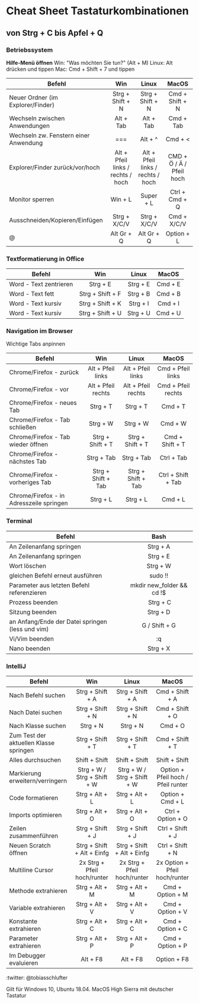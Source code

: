 # Cheat Sheet Tastaturkombinationen
## von Strg + C bis Apfel + Q

### Betriebssystem
**Hilfe-Menü öffnen** 
Win: "Was möchten Sie tun?" (Alt + M)
Linux: Alt drücken und tippen
Mac: Cmd + Shift + 7 und tippen

Befehl                                       | Win                                    | Linux                                  | MacOS
---------------------------------------------|:--------------------------------------:|:--------------------------------------:|:--------------------------------------:
Neuer Ordner (im Explorer/Finder)            | Strg + Shift + N                       | Strg + Shift + N                       | Cmd + Shift + N 
Wechseln zwischen Anwendungen                | Alt + Tab                              | Alt + Tab                              | Cmd + Tab
Wechseln zw. Fenstern einer Anwendung        | ===                                    | Alt + ^                                | Cmd + < 
Explorer/Finder zurück/vor/hoch              | Alt + Pfeil links / rechts / hoch      | Alt + Pfeil links / rechts / hoch      | CMD + Ö / Ä / Pfeil hoch
Monitor sperren                              | Win + L                                | Super + L                              | Ctrl + Cmd + Q
Ausschneiden/Kopieren/Einfügen               | Strg + X/C/V                           | Strg + X/C/V                           | Cmd + X/C/V
@                                            | Alt Gr + Q                             | Alt Gr + Q                             | Option + L

### Textformatierung in Office
Befehl                                       | Win                                    | Linux                                  | MacOS
---------------------------------------------|:--------------------------------------:|:--------------------------------------:|:--------------------------------------:
Word - Text zentrieren                       | Strg + E                               | Strg + E                               | Cmd + E
Word - Text fett                             | Strg + Shift + F                       | Strg + B                               | Cmd + B
Word - Text kursiv                           | Strg + Shift + K                       | Strg + I                               | Cmd + I
Word - Text kursiv                           | Strg + Shift + U                       | Strg + U                               | Cmd + U

### Navigation im Browser
Wichtige Tabs anpinnen

Befehl                                       | Win                                    | Linux                                  | MacOS
---------------------------------------------|:--------------------------------------:|:--------------------------------------:|:--------------------------------------:
Chrome/Firefox - zurück                      | Alt + Pfeil links                      | Alt + Pfeil links                      | Cmd + Pfeil links
Chrome/Firefox - vor                         | Alt + Pfeil rechts                     | Alt + Pfeil rechts                     | Cmd + Pfeil rechts
Chrome/Firefox - neues Tab                   | Strg + T                               | Strg + T                               | Cmd + T
Chrome/Firefox - Tab schließen               | Strg + W                               | Strg + W                               | Cmd + W
Chrome/Firefox - Tab wieder öffnen           | Strg + Shift + T                       | Strg + Shift + T                       | Cmd + Shift + T
Chrome/Firefox - nächstes Tab                | Strg + Tab                             | Strg + Tab                             | Ctrl + Tab
Chrome/Firefox - vorheriges Tab              | Strg + Shift + Tab                     | Strg + Shift + Tab                     | Ctrl + Shift + Tab
Chrome/Firefox - in Adresszeile springen     | Strg + L                               | Strg + L                               | Cmd + L


### Terminal
Befehl                                              | Bash                                  
----------------------------------------------------|:------:
An Zeilenanfang springen                            | Strg + A
An Zeilenanfang springen                            | Strg + E
Wort löschen                                        | Strg + W
gleichen Befehl erneut ausführen                    | sudo !!
Parameter aus letzten Befehl referenzieren          | mkdir new_folder && cd !$
Prozess beenden                                     | Strg + C
Sitzung beenden                                     | Strg + D
an Anfang/Ende der Datei springen (less und vim)    | G / Shift + G
Vi/Vim beenden                                      | :q
Nano beenden                                        | Strg + X

### IntelliJ
Befehl                                      | Win                                    | Linux                                  | MacOS
--------------------------------------------|:--------------------------------------:|:--------------------------------------:|:--------------------------------------:
Nach Befehl suchen                          | Strg + Shift + A                       | Strg + Shift + A                       | Cmd + Shift + A
Nach Datei suchen                           | Strg + Shift + N                       | Strg + Shift + N                       | Cmd + Shift + O
Nach Klasse suchen                          | Strg + N                               | Strg + N                               | Cmd + O
Zum Test der aktuellen Klasse springen      | Strg + Shift + T                       | Strg + Shift + T                       | Cmd + Shift + T                      
Alles durchsuchen                           | Shift + Shift                          | Shift + Shift                          | Shift + Shift
Markierung erweitern/verringern             | Strg + W / Strg + Shift + W            | Strg + W / Strg + Shift + W            | Option + Pfeil hoch / Pfeil runter
Code formatieren                            | Strg + Alt + L                         | Strg + Alt + L                         | Option + Cmd + L
Imports optimieren                          | Strg + Alt + O                         | Strg + Alt + O                         | Ctrl + Option + O
Zeilen zusammenführen                       | Strg + Shift + J                       | Strg + Shift + J                       | Ctrl + Shift + J
Neuen Scratch öffnen                        | Strg + Shift + Alt + Einfg             | Strg + Shift + Alt + Einfg             | Ctrl + Shift + N
Multiline Cursor                            | 2x Strg + Pfeil hoch/runter            | 2x Strg + Pfeil hoch/runter            | 2x Option + Pfeil hoch/runter
Methode extrahieren                         | Strg + Alt + M                         | Strg + Alt + M                         | Cmd + Option + M
Variable extrahieren                        | Strg + Alt + V                         | Strg + Alt + V                         | Cmd + Option + V
Konstante extrahieren                       | Strg + Alt + C                         | Strg + Alt + C                         | Cmd + Option + C
Parameter extrahieren                       | Strg + Alt + P                         | Strg + Alt + P                         | Cmd + Option + P
Im Debugger evaluieren                      | Alt + F8                               | Alt + F8                               | Option + F8


:twitter: @tobiasschlufter

Gilt für Windows 10, Ubuntu 18.04. MacOS High Sierra mit deutscher Tastatur